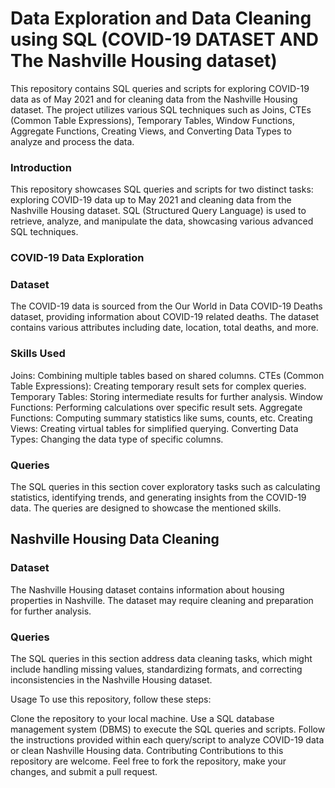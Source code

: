 # Data Exploration and Data Cleaning using SQL (COVID-19 DATASET AND The Nashville Housing dataset)

This repository contains SQL queries and scripts for exploring COVID-19 data as of May 2021 and for cleaning data from the Nashville Housing dataset. The project utilizes various SQL techniques such as Joins, CTEs (Common Table Expressions), Temporary Tables, Window Functions, Aggregate Functions, Creating Views, and Converting Data Types to analyze and process the data.


### Introduction

This repository showcases SQL queries and scripts for two distinct tasks: exploring COVID-19 data up to May 2021 and cleaning data from the Nashville Housing dataset. SQL (Structured Query Language) is used to retrieve, analyze, and manipulate the data, showcasing various advanced SQL techniques.

### COVID-19 Data Exploration

### Dataset
The COVID-19 data is sourced from the Our World in Data COVID-19 Deaths dataset, providing information about COVID-19 related deaths. The dataset contains various attributes including date, location, total deaths, and more.

### Skills Used

Joins: Combining multiple tables based on shared columns.
CTEs (Common Table Expressions): Creating temporary result sets for complex queries.
Temporary Tables: Storing intermediate results for further analysis.
Window Functions: Performing calculations over specific result sets.
Aggregate Functions: Computing summary statistics like sums, counts, etc.
Creating Views: Creating virtual tables for simplified querying.
Converting Data Types: Changing the data type of specific columns.

### Queries

The SQL queries in this section cover exploratory tasks such as calculating statistics, identifying trends, and generating insights from the COVID-19 data. The queries are designed to showcase the mentioned skills.

## Nashville Housing Data Cleaning

### Dataset

The Nashville Housing dataset contains information about housing properties in Nashville. The dataset may require cleaning and preparation for further analysis.

### Queries

The SQL queries in this section address data cleaning tasks, which might include handling missing values, standardizing formats, and correcting inconsistencies in the Nashville Housing dataset.

Usage
To use this repository, follow these steps:

Clone the repository to your local machine.
Use a SQL database management system (DBMS) to execute the SQL queries and scripts.
Follow the instructions provided within each query/script to analyze COVID-19 data or clean Nashville Housing data.
Contributing
Contributions to this repository are welcome. Feel free to fork the repository, make your changes, and submit a pull request.
